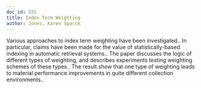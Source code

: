 ```yaml
---
doc_id: 531
title: Index Term Weighting
author: Jones, Karen Sparck
---
```


Various approaches to index term weighting have been investigated.. In
particular, claims have been made for the value of statistically-based
indexing in automatic retrieval systems.. The paper discusses the logic of 
different types of weighting, and describes experiments testing weighting 
schemes of these types.. The result show that one type of weighting leads to
material performance improvements in quite different collection environments..